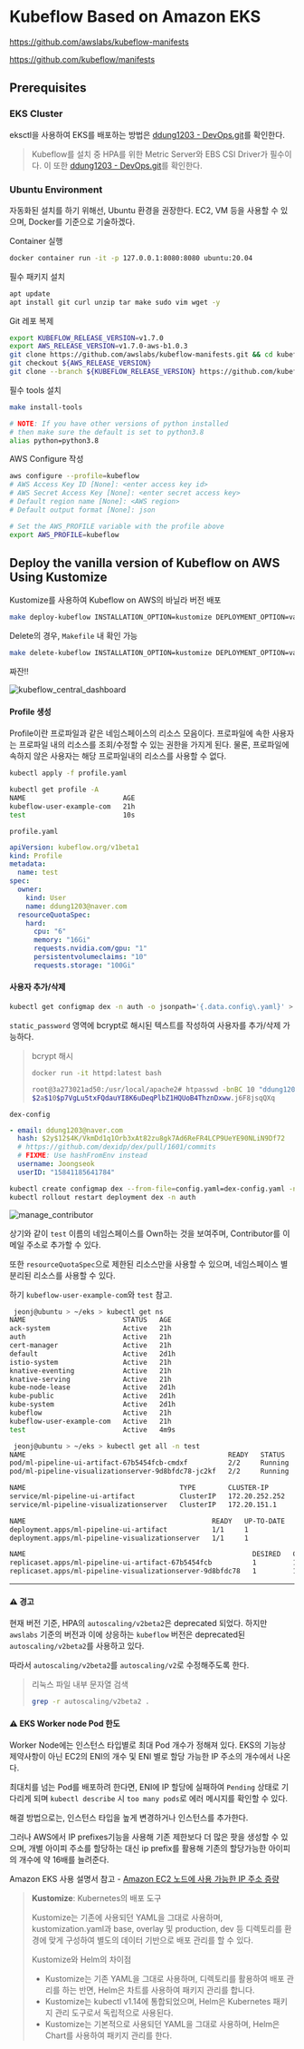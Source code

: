 # Kubeflow Based on Amazon EKS

https://github.com/awslabs/kubeflow-manifests

https://github.com/kubeflow/manifests

## Prerequisites

### EKS Cluster

eksctl을 사용하여 EKS를 배포하는 방법은 [ddung1203 - DevOps.git](https://github.com/ddung1203/DevOps/blob/main/DevOps/AWS_EKS_%EB%B0%B0%ED%8F%AC.md)를 확인한다.

> Kubeflow를 설치 중 HPA를 위한 Metric Server와 EBS CSI Driver가 필수이다. 이 또한 [ddung1203 - DevOps.git](https://github.com/ddung1203/DevOps/blob/main/DevOps/AWS_EKS_%EB%B0%B0%ED%8F%AC.md)를 확인한다.

### Ubuntu Environment

자동화된 설치를 하기 위해선, Ubuntu 환경을 권장한다. EC2, VM 등을 사용할 수 있으며, Docker를 기준으로 기술하겠다.

Container 실행

```bash
docker container run -it -p 127.0.0.1:8080:8080 ubuntu:20.04
```

필수 패키지 설치

```bash
apt update
apt install git curl unzip tar make sudo vim wget -y
```

Git 레포 복제

```bash
export KUBEFLOW_RELEASE_VERSION=v1.7.0
export AWS_RELEASE_VERSION=v1.7.0-aws-b1.0.3
git clone https://github.com/awslabs/kubeflow-manifests.git && cd kubeflow-manifests
git checkout ${AWS_RELEASE_VERSION}
git clone --branch ${KUBEFLOW_RELEASE_VERSION} https://github.com/kubeflow/manifests.git upstream
```

필수 tools 설치

```bash
make install-tools

# NOTE: If you have other versions of python installed
# then make sure the default is set to python3.8
alias python=python3.8
```

AWS Configure 작성

```bash
aws configure --profile=kubeflow
# AWS Access Key ID [None]: <enter access key id>
# AWS Secret Access Key [None]: <enter secret access key>
# Default region name [None]: <AWS region>
# Default output format [None]: json

# Set the AWS_PROFILE variable with the profile above
export AWS_PROFILE=kubeflow
```

## Deploy the vanilla version of Kubeflow on AWS Using Kustomize

Kustomize를 사용하여 Kubeflow on AWS의 바닐라 버전 배포

```bash
make deploy-kubeflow INSTALLATION_OPTION=kustomize DEPLOYMENT_OPTION=vanilla
```

Delete의 경우, `Makefile` 내 확인 가능

```bash
make delete-kubeflow INSTALLATION_OPTION=kustomize DEPLOYMENT_OPTION=vanilla
```

짜잔!!

![kubeflow_central_dashboard](./img/kubeflow_central_dashboard_2.png)

#### Profile 생성

Profile이란 프로파일과 같은 네임스페이스의 리소스 모음이다. 프로파일에 속한 사용자는 프로파일 내의 리소스를 조회/수정할 수 있는 권한을 가지게 된다. 물론, 프로파일에 속하지 않은 사용자는 해당 프로파일내의 리소스를 사용할 수 없다.

```bash
kubectl apply -f profile.yaml

kubectl get profile -A
NAME                        AGE
kubeflow-user-example-com   21h
test                        10s
```

`profile.yaml`

```yaml
apiVersion: kubeflow.org/v1beta1
kind: Profile
metadata:
  name: test
spec:
  owner:
    kind: User
    name: ddung1203@naver.com
  resourceQuotaSpec:
    hard:
      cpu: "6"
      memory: "16Gi"
      requests.nvidia.com/gpu: "1"
      persistentvolumeclaims: "10"
      requests.storage: "100Gi"
```

#### 사용자 추가/삭제

```bash
kubectl get configmap dex -n auth -o jsonpath='{.data.config\.yaml}' > dex-config.yaml
```

`static_password` 영역에 bcrypt로 해시된 텍스트를 작성하여 사용자를 추가/삭제 가능하다.

> bcrypt 해시
>
> ```bash
> docker run -it httpd:latest bash
>
> root@3a273021ad50:/usr/local/apache2# htpasswd -bnBC 10 "ddung1203@naver.com" password | cut -d ':' -f 2 | sed 's/2y/2a/'
> $2a$10$p7VgLu5txFQdauYI8K6uDeqPlbZ1HQUoB4ThznDxww.j6F8jsqQXq
> ```

`dex-config`

```yaml
- email: ddung1203@naver.com
  hash: $2y$12$4K/VkmDd1q1Orb3xAt82zu8gk7Ad6ReFR4LCP9UeYE90NLiN9Df72
  # https://github.com/dexidp/dex/pull/1601/commits
  # FIXME: Use hashFromEnv instead
  username: Joongseok
  userID: "15841185641784"
```

```bash
kubectl create configmap dex --from-file=config.yaml=dex-config.yaml -n auth --dry-run -o yaml | kubectl apply -f -
kubectl rollout restart deployment dex -n auth
```

![manage_contributor](./img/manage_contributor.png)

상기와 같이 `test` 이름의 네임스페이스를 Own하는 것을 보여주며, Contributor를 이메일 주소로 추가할 수 있다.

또한 `resourceQuotaSpec`으로 제한된 리소스만을 사용할 수 있으며, 네임스페이스 별 분리된 리소스를 사용할 수 있다.

하기 `kubeflow-user-example-com`와 `test` 참고.

```bash
 jeonj@ubuntu > ~/eks > kubectl get ns
NAME                        STATUS   AGE
ack-system                  Active   21h
auth                        Active   21h
cert-manager                Active   21h
default                     Active   2d1h
istio-system                Active   21h
knative-eventing            Active   21h
knative-serving             Active   21h
kube-node-lease             Active   2d1h
kube-public                 Active   2d1h
kube-system                 Active   2d1h
kubeflow                    Active   21h
kubeflow-user-example-com   Active   21h
test                        Active   4m9s

 jeonj@ubuntu > ~/eks > kubectl get all -n test
NAME                                                  READY   STATUS    RESTARTS   AGE
pod/ml-pipeline-ui-artifact-67b5454fcb-cmdxf          2/2     Running   0          4m15s
pod/ml-pipeline-visualizationserver-9d8bfdc78-jc2kf   2/2     Running   0          4m15s

NAME                                      TYPE        CLUSTER-IP       EXTERNAL-IP   PORT(S)    AGE
service/ml-pipeline-ui-artifact           ClusterIP   172.20.252.252   <none>        80/TCP     4m16s
service/ml-pipeline-visualizationserver   ClusterIP   172.20.151.1     <none>        8888/TCP   4m16s

NAME                                              READY   UP-TO-DATE   AVAILABLE   AGE
deployment.apps/ml-pipeline-ui-artifact           1/1     1            1           4m16s
deployment.apps/ml-pipeline-visualizationserver   1/1     1            1           4m16s

NAME                                                        DESIRED   CURRENT   READY   AGE
replicaset.apps/ml-pipeline-ui-artifact-67b5454fcb          1         1         1       4m16s
replicaset.apps/ml-pipeline-visualizationserver-9d8bfdc78   1         1         1       4m16s
```

---

#### ⚠️ 경고

현재 버전 기준, HPA의 `autoscaling/v2beta2`은 deprecated 되었다. 하지만 `awslabs` 기준의 버전과 이에 상응하는 `kubeflow` 버전은 deprecated된 `autoscaling/v2beta2`를 사용하고 있다.

따라서 `autoscaling/v2beta2`를 `autoscaling/v2`로 수정해주도록 한다.

> 리눅스 파일 내부 문자열 검색
>
> ```bash
> grep -r autoscaling/v2beta2 .
> ```

#### ⚠️ EKS Worker node Pod 한도

Worker Node에는 인스턴스 타입별로 최대 Pod 개수가 정해져 있다. EKS의 기능상 제약사항이 아닌 EC2의 ENI의 개수 및 ENI 별로 할당 가능한 IP 주소의 개수에서 나온다.

최대치를 넘는 Pod를 배포하려 한다면, ENI에 IP 할당에 실패하여 `Pending` 상태로 기다리게 되며 `kubectl describe` 시 `too many pods`로 에러 메시지를 확인할 수 있다.

해결 방법으로는, 인스턴스 타입을 높게 변경하거나 인스턴스를 추가한다.

그러나 AWS에서 IP prefixes기능을 사용해 기존 제한보다 더 많은 팟을 생성할 수 있으며, 개별 아이피 주소를 할당하는 대신 ip prefix를 활용해 기존의 할당가능한 아이피의 개수에 약 16배를 늘려준다.

Amazon EKS 사용 설명서 참고 - [Amazon EC2 노드에 사용 가능한 IP 주소 증량](https://docs.aws.amazon.com/ko_kr/eks/latest/userguide/cni-increase-ip-addresses.html)

> **Kustomize**: Kubernetes의 배포 도구
>
> Kustomize는 기존에 사용되던 YAML을 그대로 사용하며, kustomization.yaml과 base, overlay 및 production, dev 등 디렉토리를 환경에 맞게 구성하여 별도의 데이터 기반으로 배포 관리를 할 수 있다.
>
> Kustomize와 Helm의 차이점
>
> - Kustomize는 기존 YAML을 그대로 사용하며, 디렉토리를 활용하여 배포 관리를 하는 반면, Helm은 차트를 사용하여 패키지 관리를 합니다.
> - Kustomize는 kubectl v1.14에 통합되었으며, Helm은 Kubernetes 패키지 관리 도구로서 독립적으로 사용된다.
> - Kustomize는 기본적으로 사용되던 YAML을 그대로 사용하며, Helm은 Chart를 사용하여 패키지 관리를 한다.
